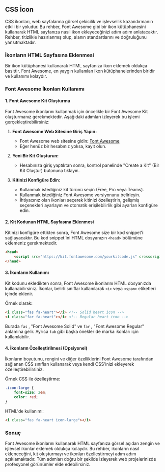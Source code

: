 ## CSS İcon

CSS ikonları, web sayfalarına görsel çekicilik ve işlevsellik kazandırmanın etkili bir yoludur. Bu rehber, Font Awesome gibi bir ikon kütüphanesini kullanarak HTML sayfanıza nasıl ikon ekleyeceğinizi adım adım anlatacaktır. Rehber, titizlikle hazırlanmış olup, alanın standartlarını ve doğruluğunu yansıtmaktadır.

### İkonların HTML Sayfasına Eklenmesi

Bir ikon kütüphanesi kullanarak HTML sayfanıza ikon eklemek oldukça basittir. Font Awesome, en yaygın kullanılan ikon kütüphanelerinden biridir ve kullanımı kolaydır.

### Font Awesome İkonları Kullanımı

#### 1. Font Awesome Kit Oluşturma

Font Awesome ikonlarını kullanmak için öncelikle bir Font Awesome Kit oluşturmanız gerekmektedir. Aşağıdaki adımları izleyerek bu işlemi gerçekleştirebilirsiniz:

1. **Font Awesome Web Sitesine Giriş Yapın:** 
   - Font Awesome web sitesine gidin: [Font Awesome](https://fontawesome.com/)
   - Eğer henüz bir hesabınız yoksa, kayıt olun.

2. **Yeni Bir Kit Oluşturun:** 
   - Hesabınıza giriş yaptıktan sonra, kontrol panelinde "Create a Kit" (Bir Kit Oluştur) butonuna tıklayın.

3. **Kitinizi Konfigüre Edin:** 
   - Kullanmak istediğiniz kit türünü seçin (Free, Pro veya Teams).
   - Kullanmak istediğiniz Font Awesome versiyonunu belirleyin.
   - İhtiyacınız olan ikonları seçerek kitinizi özelleştirin, gelişmiş seçenekleri ayarlayın ve otomatik erişilebilirlik gibi ayarları konfigüre edin.

#### 2. Kit Kodunun HTML Sayfasına Eklenmesi

Kitinizi konfigüre ettikten sonra, Font Awesome size bir kod snippet'i sağlayacaktır. Bu kod snippet'ini HTML dosyanızın `<head>` bölümüne eklemeniz gerekmektedir.

```html
<head>
    <script src="https://kit.fontawesome.com/yourkitcode.js" crossorigin="anonymous"></script>
</head>
```

#### 3. İkonların Kullanımı

Kit kodunu ekledikten sonra, Font Awesome ikonlarını HTML dosyanızda kullanabilirsiniz. İkonlar, belirli sınıflar kullanılarak `<i>` veya `<span>` etiketleri içinde eklenir.

Örnek olarak:

```html
<i class="fas fa-heart"></i> <!-- Solid heart icon -->
<i class="far fa-heart"></i> <!-- Regular heart icon -->
```

Burada `fas` , "Font Awesome Solid" ve `far` , "Font Awesome Regular" anlamına gelir. Ayrıca `fab` gibi başka önekler de marka ikonları için kullanılabilir.

#### 4. İkonların Özelleştirilmesi (Opsiyonel)

İkonların boyutunu, rengini ve diğer özelliklerini Font Awesome tarafından sağlanan CSS sınıfları kullanarak veya kendi CSS'inizi ekleyerek özelleştirebilirsiniz.

Örnek CSS ile özelleştirme:

```css
.icon-large {
    font-size: 2em;
    color: red;
}
```

HTML'de kullanımı:

```html
<i class="fas fa-heart icon-large"></i>
```

### Sonuç

Font Awesome ikonlarını kullanarak HTML sayfanıza görsel açıdan zengin ve işlevsel ikonlar eklemek oldukça kolaydır. Bu rehber, ikonların nasıl ekleneceğini, kit oluşturmayı ve ikonları özelleştirmeyi adım adım açıklamaktadır. Tüm adımları doğru bir şekilde izleyerek web projelerinizde profesyonel görünümler elde edebilirsiniz.

